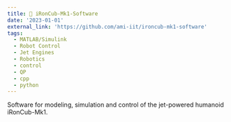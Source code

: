 ```yaml
---
title: 🚀 iRonCub-Mk1-Software
date: '2023-01-01'
external_link: 'https://github.com/ami-iit/ironcub-mk1-software' 
tags:
  - MATLAB/Simulink
  - Robot Control
  - Jet Engines
  - Robotics
  - control
  - QP
  - cpp
  - python
---
```


Software for modeling, simulation and control of the jet-powered humanoid iRonCub-Mk1.

<!--more-->


